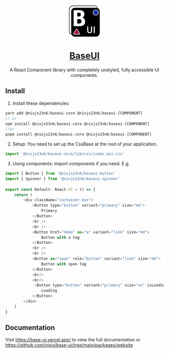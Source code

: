 
<p align="center">
  <a href="https://nextui.org">
      <img width="20%" src="https://raw.githubusercontent.com/nixjs/base-ui/main/baseUIDark.svg" alt="baseui" />
      <h1 align="center">BaseUI</h1>
  </a>
</p>

<p align="center">
A React Component library with completely unstyled, fully accessible UI components.
</p>

## Install

1. Install these dependencies:

```javascript
yarn add @nixjs23n6/baseui-core @nixjs23n6/baseui-[COMPONENT]
// or
npm install @nixjs23n6/baseui-core @nixjs23n6/baseui-[COMPONENT]
//or
pnpm install @nixjs23n6/baseui-core @nixjs23n6/baseui-[COMPONENT]
```

2. Setup: You need to set up the CssBase at the root of your application.

```javascript
import '@nixjs23n6/baseui-core/lib/css/index.min.css'
```

3. Using components: import components if you need. E.g.

```javascript
import { Button } from '@nixjs23n6/baseui-button'
import { Spinner } from '@nixjs23n6/baseui-spinner'

export const Default: React.FC = () => {
    return (
        <div className="container-box">
            <Button type="button" variant="primary" size="md">
                Primary
            </Button>
            <br />
            <br />
            <Button href="demo" as="a" variant="link" size="md">
                Button with a tag
            </Button>
            <br />
            <br />
            <Button as="span" role="button" variant="link" size="md">
                Button with span tag
            </Button>
            <br/>
            <br/>
             <Button type="button" variant="primary" size="xs" isLoading spinnerLoading={<Spinner size="xs" content="loader-1" />}>
                Loading
            </Button>
        </div>
    )
}

```


## Documentation

Visit https://base-ui.vercel.app/ to view the full documentation or https://github.com/nixjs/base-ui/tree/main/packages/website
